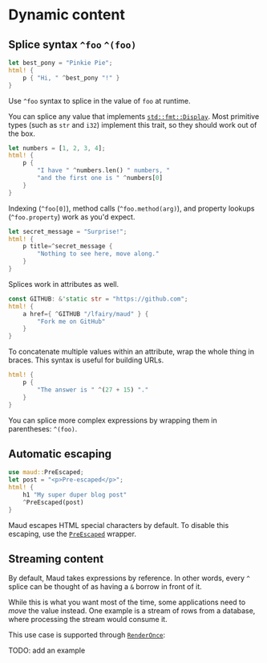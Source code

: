 # Dynamic content

## Splice syntax `^foo` `^(foo)`

```rust
let best_pony = "Pinkie Pie";
html! {
    p { "Hi, " ^best_pony "!" }
}
```

Use `^foo` syntax to splice in the value of `foo` at runtime.

You can splice any value that implements [`std::fmt::Display`][Display]. Most primitive types (such as `str` and `i32`) implement this trait, so they should work out of the box.

[Display]: http://doc.rust-lang.org/std/fmt/trait.Display.html

```rust
let numbers = [1, 2, 3, 4];
html! {
    p {
        "I have " ^numbers.len() " numbers, "
        "and the first one is " ^numbers[0]
    }
}
```

Indexing (`^foo[0]`), method calls (`^foo.method(arg)`), and property lookups (`^foo.property`) work as you'd expect.

```rust
let secret_message = "Surprise!";
html! {
    p title=^secret_message {
        "Nothing to see here, move along."
    }
}
```

Splices work in attributes as well.

```rust
const GITHUB: &'static str = "https://github.com";
html! {
    a href={ ^GITHUB "/lfairy/maud" } {
        "Fork me on GitHub"
    }
}
```

To concatenate multiple values within an attribute, wrap the whole thing in braces. This syntax is useful for building URLs.

```rust
html! {
    p {
        "The answer is " ^(27 + 15) "."
    }
}
```

You can splice more complex expressions by wrapping them in parentheses: `^(foo)`.

## Automatic escaping

```rust
use maud::PreEscaped;
let post = "<p>Pre-escaped</p>";
html! {
    h1 "My super duper blog post"
    ^PreEscaped(post)
}
```

Maud escapes HTML special characters by default. To disable this escaping, use the [`PreEscaped`][PreEscaped] wrapper.

[PreEscaped]: https://lambda.xyz/maud/doc/maud/struct.PreEscaped.html

## Streaming content

By default, Maud takes expressions by reference. In other words, every `^` splice can be thought of as having a `&` borrow in front of it.

While this is what you want most of the time, some applications need to *move* the value instead. One example is a stream of rows from a database, where processing the stream would consume it.

This use case is supported through [`RenderOnce`][RenderOnce]:

TODO: add an example

[RenderOnce]: https://lambda.xyz/maud/doc/maud/trait.RenderOnce.html
